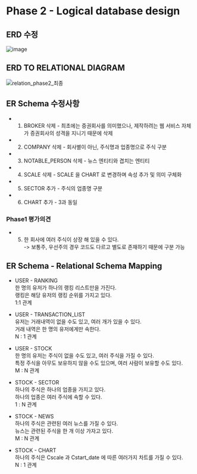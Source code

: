 # Phase 2 - Logical database design
## ERD 수정   
![image](https://user-images.githubusercontent.com/33113480/143772912-a9face08-c10f-4bb3-b010-1fbab9bcd3c4.png)

## ERD TO RELATIONAL DIAGRAM   
![relation_phase2_최종](https://user-images.githubusercontent.com/33113480/143677847-57727783-9e01-4a66-8ca0-913f51633a0e.jpg)

## ER Schema 수정사항   
* 1. BROKER 삭제 - 최초에는 증권회사를 의미했으나, 제작하려는 웹 서비스 자체가 증권회사의 성격을 지니기 때문에 삭제   
* 2. COMPANY 삭제 - 회사별이 아닌, 주식명과 업종명으로 주식 구분   
* 3. NOTABLE_PERSON 삭제 - 뉴스 엔티티와 겹치는 엔티티   
* 4. SCALE 삭제 - SCALE 을 CHART 로 변경하며 속성 추가 및 의미 구체화   
* 5. SECTOR 추가 - 주식의 업종명 구분   
* 6. CHART 추가 - 3과 동일   

### Phase1 평가의견   
* 5. 한 회사에 여러 주식이 상장 해 있을 수 있다.   
-> 보통주, 우선주의 경우 코드도 다르고 별도로 존재하기 때문에 구분 가능   

## ER Schema - Relational Schema Mapping   
* USER - RANKING   
한 명의 유저가 하나의 랭킹 리스트만을 가진다.   
랭킹은 해당 유저의 랭킹 순위를 가지고 있다.   
1:1 관계   
   
* USER - TRANSACTION_LIST   
유저는 거래내역이 없을 수도 있고, 여러 개가 있을 수 있다.   
거래 내역은 한 명의 유저에게만 속한다.   
N : 1 관계   
   
* USER - STOCK   
한 명의 유저는 주식이 없을 수도 있고, 여러 주식을 가질 수 있다.   
특정 주식을 아무도 보유하지 않을 수도 있으며, 여러 사람이 보유할 수도 있다.   
M : N 관계    
    
* STOCK - SECTOR   
하나의 주식은 하나의 업종을 가지고 있다.   
하나의 업종은 여러 주식에 속할 수 있다.   
1 : N 관계   
   
* STOCK - NEWS   
하나의 주식은 관련된 여러 뉴스를 가질 수 있다.   
뉴스는 관련된 주식을 한 개 이상 가자고 있다.   
M : N 관계   
   
* STOCK - CHART   
하나의 주식은 Cscale 과 Cstart_date 에 따른 여러가지 차트를 가질 수 있다.   
N : 1 관계   
   